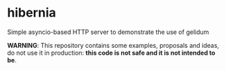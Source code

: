 # hibernia
Simple asyncio-based HTTP server to demonstrate the use of gelidum

**WARNING**: This repository contains some examples, proposals and ideas, do not use it in production: **this code is not safe and it is not intended to be**.
